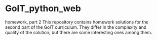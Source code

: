 # GoIT_python_web
homework, part 2
This repository contains homework solutions for the second part of the GoIT curriculum. They differ in the complexity and quality of the solution, but there are some interesting ones among them.

